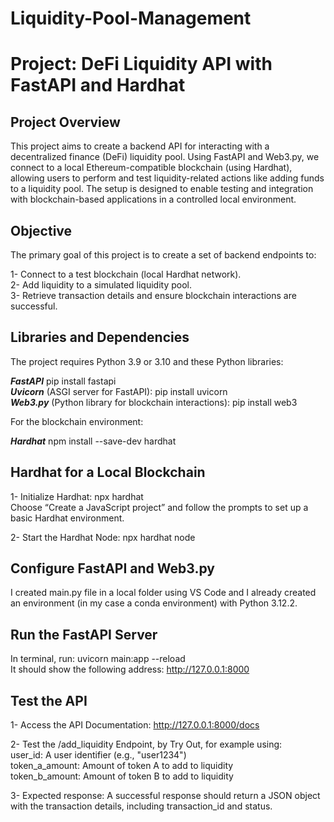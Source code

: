 # Liquidity-Pool-Management
# Project: DeFi Liquidity API with FastAPI and Hardhat

## Project Overview
This project aims to create a backend API for interacting with a decentralized finance (DeFi) liquidity pool. Using FastAPI and Web3.py, we connect to a local Ethereum-compatible blockchain (using Hardhat), allowing users to perform and test liquidity-related actions like adding funds to a liquidity pool. The setup is designed to enable testing and integration with blockchain-based applications in a controlled local environment.

## Objective
The primary goal of this project is to create a set of backend endpoints to:

1- Connect to a test blockchain (local Hardhat network).<br>
2- Add liquidity to a simulated liquidity pool.<br>
3- Retrieve transaction details and ensure blockchain interactions are successful.<br>

## Libraries and Dependencies
The project requires Python 3.9 or 3.10 and these Python libraries:

***FastAPI***  pip install fastapi<br>
***Uvicorn*** (ASGI server for FastAPI): pip install uvicorn<br>
***Web3.py*** (Python library for blockchain interactions): pip install web3<br>

For the blockchain environment:

***Hardhat*** npm install --save-dev hardhat<br>

## Hardhat for a Local Blockchain

1- Initialize Hardhat: npx hardhat<br>
Choose “Create a JavaScript project” and follow the prompts to set up a basic Hardhat environment.<br>

2- Start the Hardhat Node: npx hardhat node<br>

## Configure FastAPI and Web3.py
I created main.py file in a local folder using VS Code and I already created an environment (in my case a conda environment) with Python 3.12.2.

## Run the FastAPI Server
In terminal, run: uvicorn main:app --reload<br>
It should show the following address: http://127.0.0.1:8000

## Test the API
1- Access the API Documentation: http://127.0.0.1:8000/docs<br>

2- Test the /add_liquidity Endpoint, by Try Out, for example using:<br>
user_id: A user identifier (e.g., "user1234")<br>
token_a_amount: Amount of token A to add to liquidity<br>
token_b_amount: Amount of token B to add to liquidity<br>

3- Expected response: A successful response should return a JSON object with the transaction details, including transaction_id and status.



